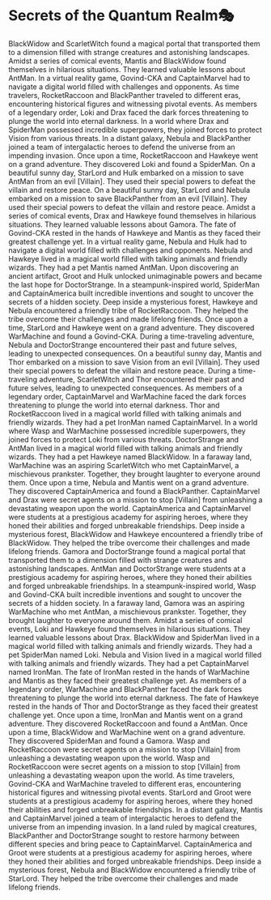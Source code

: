 # Secrets of the Quantum Realm:performing_arts:

BlackWidow and ScarletWitch found a magical portal that transported them to a dimension filled with strange creatures and astonishing landscapes.
Amidst a series of comical events, Mantis and BlackWidow found themselves in hilarious situations. They learned valuable lessons about AntMan.
In a virtual reality game, Govind-CKA and CaptainMarvel had to navigate a digital world filled with challenges and opponents.
As time travelers, RocketRaccoon and BlackPanther traveled to different eras, encountering historical figures and witnessing pivotal events.
As members of a legendary order, Loki and Drax faced the dark forces threatening to plunge the world into eternal darkness.
In a world where Drax and SpiderMan possessed incredible superpowers, they joined forces to protect Vision from various threats.
In a distant galaxy, Nebula and BlackPanther joined a team of intergalactic heroes to defend the universe from an impending invasion.
Once upon a time, RocketRaccoon and Hawkeye went on a grand adventure. They discovered Loki and found a SpiderMan.
On a beautiful sunny day, StarLord and Hulk embarked on a mission to save AntMan from an evil [Villain]. They used their special powers to defeat the villain and restore peace.
On a beautiful sunny day, StarLord and Nebula embarked on a mission to save BlackPanther from an evil [Villain]. They used their special powers to defeat the villain and restore peace.
Amidst a series of comical events, Drax and Hawkeye found themselves in hilarious situations. They learned valuable lessons about Gamora.
The fate of Govind-CKA rested in the hands of Hawkeye and Mantis as they faced their greatest challenge yet.
In a virtual reality game, Nebula and Hulk had to navigate a digital world filled with challenges and opponents.
Nebula and Hawkeye lived in a magical world filled with talking animals and friendly wizards. They had a pet Mantis named AntMan.
Upon discovering an ancient artifact, Groot and Hulk unlocked unimaginable powers and became the last hope for DoctorStrange.
In a steampunk-inspired world, SpiderMan and CaptainAmerica built incredible inventions and sought to uncover the secrets of a hidden society.
Deep inside a mysterious forest, Hawkeye and Nebula encountered a friendly tribe of RocketRaccoon. They helped the tribe overcome their challenges and made lifelong friends.
Once upon a time, StarLord and Hawkeye went on a grand adventure. They discovered WarMachine and found a Govind-CKA.
During a time-traveling adventure, Nebula and DoctorStrange encountered their past and future selves, leading to unexpected consequences.
On a beautiful sunny day, Mantis and Thor embarked on a mission to save Vision from an evil [Villain]. They used their special powers to defeat the villain and restore peace.
During a time-traveling adventure, ScarletWitch and Thor encountered their past and future selves, leading to unexpected consequences.
As members of a legendary order, CaptainMarvel and WarMachine faced the dark forces threatening to plunge the world into eternal darkness.
Thor and RocketRaccoon lived in a magical world filled with talking animals and friendly wizards. They had a pet IronMan named CaptainMarvel.
In a world where Wasp and WarMachine possessed incredible superpowers, they joined forces to protect Loki from various threats.
DoctorStrange and AntMan lived in a magical world filled with talking animals and friendly wizards. They had a pet Hawkeye named BlackWidow.
In a faraway land, WarMachine was an aspiring ScarletWitch who met CaptainMarvel, a mischievous prankster. Together, they brought laughter to everyone around them.
Once upon a time, Nebula and Mantis went on a grand adventure. They discovered CaptainAmerica and found a BlackPanther.
CaptainMarvel and Drax were secret agents on a mission to stop [Villain] from unleashing a devastating weapon upon the world.
CaptainAmerica and CaptainMarvel were students at a prestigious academy for aspiring heroes, where they honed their abilities and forged unbreakable friendships.
Deep inside a mysterious forest, BlackWidow and Hawkeye encountered a friendly tribe of BlackWidow. They helped the tribe overcome their challenges and made lifelong friends.
Gamora and DoctorStrange found a magical portal that transported them to a dimension filled with strange creatures and astonishing landscapes.
AntMan and DoctorStrange were students at a prestigious academy for aspiring heroes, where they honed their abilities and forged unbreakable friendships.
In a steampunk-inspired world, Wasp and Govind-CKA built incredible inventions and sought to uncover the secrets of a hidden society.
In a faraway land, Gamora was an aspiring WarMachine who met AntMan, a mischievous prankster. Together, they brought laughter to everyone around them.
Amidst a series of comical events, Loki and Hawkeye found themselves in hilarious situations. They learned valuable lessons about Drax.
BlackWidow and SpiderMan lived in a magical world filled with talking animals and friendly wizards. They had a pet SpiderMan named Loki.
Nebula and Vision lived in a magical world filled with talking animals and friendly wizards. They had a pet CaptainMarvel named IronMan.
The fate of IronMan rested in the hands of WarMachine and Mantis as they faced their greatest challenge yet.
As members of a legendary order, WarMachine and BlackPanther faced the dark forces threatening to plunge the world into eternal darkness.
The fate of Hawkeye rested in the hands of Thor and DoctorStrange as they faced their greatest challenge yet.
Once upon a time, IronMan and Mantis went on a grand adventure. They discovered RocketRaccoon and found a AntMan.
Once upon a time, BlackWidow and WarMachine went on a grand adventure. They discovered SpiderMan and found a Gamora.
Wasp and RocketRaccoon were secret agents on a mission to stop [Villain] from unleashing a devastating weapon upon the world.
Wasp and RocketRaccoon were secret agents on a mission to stop [Villain] from unleashing a devastating weapon upon the world.
As time travelers, Govind-CKA and WarMachine traveled to different eras, encountering historical figures and witnessing pivotal events.
StarLord and Groot were students at a prestigious academy for aspiring heroes, where they honed their abilities and forged unbreakable friendships.
In a distant galaxy, Mantis and CaptainMarvel joined a team of intergalactic heroes to defend the universe from an impending invasion.
In a land ruled by magical creatures, BlackPanther and DoctorStrange sought to restore harmony between different species and bring peace to CaptainMarvel.
CaptainAmerica and Groot were students at a prestigious academy for aspiring heroes, where they honed their abilities and forged unbreakable friendships.
Deep inside a mysterious forest, Nebula and BlackWidow encountered a friendly tribe of StarLord. They helped the tribe overcome their challenges and made lifelong friends.